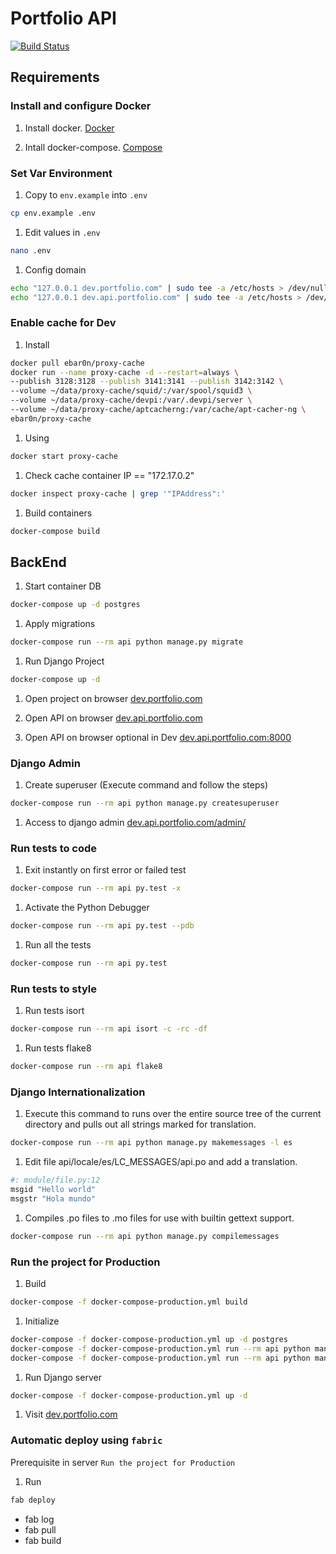 # Portfolio API

[![Build Status](https://travis-ci.org/ebar0n/portfolio-back.svg?branch=master)](https://travis-ci.org/ebar0n/portfolio-back)

## Requirements

### Install and configure Docker

1. Install docker. [Docker](https://www.docker.com)

1. Intall docker-compose. [Compose](https://docs.docker.com/compose/install/)

### Set Var Environment

1. Copy to `env.example` into `.env`

```sh
cp env.example .env
```

1. Edit values in `.env`

```sh
nano .env
```

1. Config domain

```sh
echo "127.0.0.1 dev.portfolio.com" | sudo tee -a /etc/hosts > /dev/null
echo "127.0.0.1 dev.api.portfolio.com" | sudo tee -a /etc/hosts > /dev/null
```

### Enable cache for Dev

1. Install

```sh
docker pull ebar0n/proxy-cache
docker run --name proxy-cache -d --restart=always \
--publish 3128:3128 --publish 3141:3141 --publish 3142:3142 \
--volume ~/data/proxy-cache/squid/:/var/spool/squid3 \
--volume ~/data/proxy-cache/devpi:/var/.devpi/server \
--volume ~/data/proxy-cache/aptcacherng:/var/cache/apt-cacher-ng \
ebar0n/proxy-cache
```

1. Using

```sh
docker start proxy-cache
```


1. Check cache container IP == "172.17.0.2"

```sh
docker inspect proxy-cache | grep '"IPAddress":'
```

1. Build containers

```sh
docker-compose build
```

## BackEnd

1. Start container DB

```sh
docker-compose up -d postgres
```

1. Apply migrations

```sh
docker-compose run --rm api python manage.py migrate
```

1. Run Django Project

```sh
docker-compose up -d
```

1. Open project on browser [dev.portfolio.com](http://dev.portfolio.com)

1. Open API on browser [dev.api.portfolio.com](http://dev.api.portfolio.com)

1. Open API on browser optional in Dev [dev.api.portfolio.com:8000](http://dev.api.portfolio.com:8000)

### Django Admin

1. Create superuser (Execute command and follow the steps)

```sh
docker-compose run --rm api python manage.py createsuperuser
```

1. Access to django admin [dev.api.portfolio.com/admin/](http://dev.api.portfolio.com/admin/)

### Run tests to code

1. Exit instantly on first error or failed test

```sh
docker-compose run --rm api py.test -x
```

1. Activate the Python Debugger

```sh
docker-compose run --rm api py.test --pdb
```

1. Run all the tests

```sh
docker-compose run --rm api py.test
```

### Run tests to style

1. Run tests isort

```sh
docker-compose run --rm api isort -c -rc -df
```

1. Run tests flake8

```sh
docker-compose run --rm api flake8
```

### Django Internationalization

1. Execute this command to runs over the entire source tree of the current directory and pulls out all strings marked for translation.

```sh
docker-compose run --rm api python manage.py makemessages -l es
```

1. Edit file api/locale/es/LC_MESSAGES/api.po and add a translation.

```sh
#: module/file.py:12
msgid "Hello world"
msgstr "Hola mundo"
```

1. Compiles .po files to .mo files for use with builtin gettext support.

```sh
docker-compose run --rm api python manage.py compilemessages
```

### Run the project for Production

1. Build

```sh
docker-compose -f docker-compose-production.yml build
```

1. Initialize

```sh
docker-compose -f docker-compose-production.yml up -d postgres
docker-compose -f docker-compose-production.yml run --rm api python manage.py migrate --noinput
docker-compose -f docker-compose-production.yml run --rm api python manage.py collectstatic --noinput
```

1. Run Django server

```sh
docker-compose -f docker-compose-production.yml up -d
```

1. Visit [dev.portfolio.com](https://dev.portfolio.com/)

### Automatic deploy using `fabric`

Prerequisite in server `Run the project for Production`

1. Run

```sh
fab deploy
```

* fab log
* fab pull
* fab build
